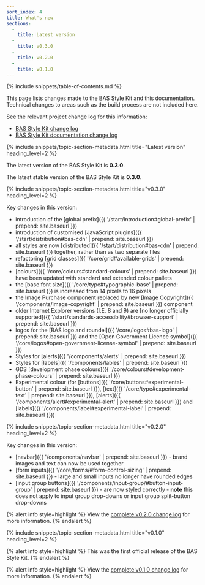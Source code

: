 ```yaml
---
sort_index: 4
title: What's new
sections:
  -
    title: Latest version
  -
    title: v0.3.0
  -
    title: v0.2.0
  -
    title: v0.1.0
---
```


{% include snippets/table-of-contents.md %}

This page lists changes made to the BAS Style Kit and this documentation. Technical changes to areas such as the build
process are not included here.

See the relevant project change log for this information:

* [BAS Style Kit change log](https://gitlab.data.bas.ac.uk/web-apps/bsk/bas-style-kit/blob/master/CHANGELOG.md)
* [BAS Style Kit documentation change log](https://gitlab.data.bas.ac.uk/web-apps/bsk/bas-style-kit-docs/blob/master/CHANGELOG.md)

{% include snippets/topic-section-metadata.html
  title="Latest version"
  heading_level=2
%}

The latest version of the BAS Style Kit is **0.3.0**.

The latest stable version of the BAS Style Kit is **0.3.0**.

{% include snippets/topic-section-metadata.html
  title="v0.3.0"
  heading_level=2
%}

Key changes in this version:

* introduction of the [global prefix]({{ '/start/introduction#global-prefix' | prepend: site.baseurl }})
* introduction of customised [JavaScript plugins]({{ '/start/distribution#bas-cdn' | prepend: site.baseurl }})
* all styles are now [distributed]({{ '/start/distribution#bas-cdn' | prepend: site.baseurl }}) together, rather than
as two separate files
* refactoring [grid classes]({{ '/core/grid#available-grids' | prepend: site.baseurl }})
* [colours]({{ '/core/colours#standard-colours' | prepend: site.baseurl }}) have been updated with standard and extended
colour pallets
* the [base font size]({{ '/core/type#typographic-base' | prepend: site.baseurl }}) is increased from 14 pixels to 16
pixels
* the Image Purchase component replaced by new
[Image Copyright]({{ '/components/image-copyright' | prepend: site.baseurl }}) component
* older Internet Explorer versions (I.E. 8 and 9) are
[no longer officially supported]({{ '/start/standards-accessibility#browser-support' | prepend: site.baseurl }})
* logos for the [BAS logo and roundel]({{ '/core/logos#bas-logo' | prepend: site.baseurl }}) and the
[Open Government Licence symbol]({{ '/core/logos#open-government-license-symbol' | prepend: site.baseurl }})
* Styles for [alerts]({{ '/components/alerts' | prepend: site.baseurl }})
* Styles for [labels]({{ '/components/lables' | prepend: site.baseurl }})
* GDS [development phase colours]({{ '/core/colours#development-phase-colours' | prepend: site.baseurl }})
* Experimental colour (for [buttons]({{ '/core/buttons#experimental-button' | prepend: site.baseurl }}),
[text]({{ '/core/type#experimental-text' | prepend: site.baseurl }}),
[alerts]({{ '/components/alert#experimental-alert' | prepend: site.baseurl }}) and
[labels]({{ '/components/label#experimental-label' | prepend: site.baseurl }}))

{% include snippets/topic-section-metadata.html
  title="v0.2.0"
  heading_level=2
%}

Key changes in this version:

* [navbar]({{ '/components/navbar' | prepend: site.baseurl }}) - brand images and text can now be used together
* [form inputs]({{ '/core/forms/#form-control-sizing' | prepend: site.baseurl }}) - large and small inputs no longer
have rounded edges
* [input group buttons]({{ '/components/input-group/#button-input-group' | prepend: site.baseurl }}) - are now styled
correctly - **note** this does not apply to input group drop-downs or input group split-button drop-downs

{% alert info style=highlight %}
View the
[complete v0.2.0 change log](https://gitlab.data.bas.ac.uk/web-apps/bsk/bas-style-kit/blob/master/CHANGELOG.md#020-2017-04-17)
for more information.
{% endalert %}

{% include snippets/topic-section-metadata.html
  title="v0.1.0"
  heading_level=2
%}

{% alert info style=highlight %}
This was the first official release of the BAS Style Kit.
{% endalert %}

{% alert info style=highlight %}
View the
[complete v0.1.0 change log](https://gitlab.data.bas.ac.uk/web-apps/bsk/bas-style-kit/blob/master/CHANGELOG.md#010-2015-10-27)
for more information.
{% endalert %}
